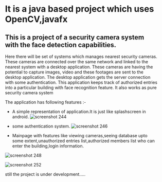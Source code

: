 
# It is a java based project which uses OpenCV,javafx

## This is a project of a security camera system with the face detection capabilities.

Here there will be set of systems which manages nearest security cameras.
These cameras are connected over the same network and linked to the nearest system with a desktop application.
  These cameras are having the potential to capture images, video and these footages are sent to the desktop application. 
  The desktop application gets the server connection with some authentication. 
  This application keeps track of authorized entries into a particular building with face recognition feature. 
  It also works as pure security camera system

The application has following features :- 
* A simple representation of application.It is just like splashscreen in android.
![screenshot 244](https://user-images.githubusercontent.com/25131591/30223191-71184062-94e7-11e7-8448-5c5dbd9fd767.png)

* some authentication system.
![screenshot 246](https://user-images.githubusercontent.com/25131591/30223245-a247547a-94e7-11e7-813e-ce9786832e77.png)

* Mainpage with features like viewing cameras,seeing database upto some extent,unauthorized entries list,authorized members list who can enter the building,login information.

![screenshot 248](https://user-images.githubusercontent.com/25131591/30223630-4c0714b8-94e9-11e7-978e-e889d25ccd15.png)

![screenshot 252](https://user-images.githubusercontent.com/25131591/30223591-279cbe52-94e9-11e7-9371-6153dfaa0c69.png)


still the project is under development.....

